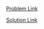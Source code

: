 [Problem Link](https://codeforces.com/gym/101350/problem/J)

[Solution Link](https://codeforces.com/gym/101350/submission/101374638)
